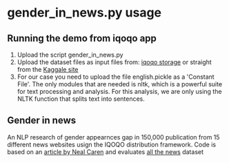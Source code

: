 # gender_in_news.py usage


## Running the demo from iqoqo app
 1. Upload the script gender_in_news.py
 2. Upload the dataset files as input files from: [iqoqo storage](https://iqoqo/s3) or straight from the [Kaggale site](https://www.kaggle.com/snapcrack/all-the-news)
 3. For our case you need to upload the file english.pickle as a 'Constant File'.
The only modules that are needed is nltk, which is a powerful suite for text processing and analysis. For this analysis, we are only using the NLTK function that splits text into sentences. 

## Gender in news

An NLP research of gender appearnces gap in 150,000 publication from 15 different news websites usign the IQOQO distribution framework.
Code is based on an [article by Neal Caren](http://nbviewer.jupyter.org/gist/nealcaren/5105037) and evaluates [all the news](https://www.kaggle.com/snapcrack/all-the-news) dataset
